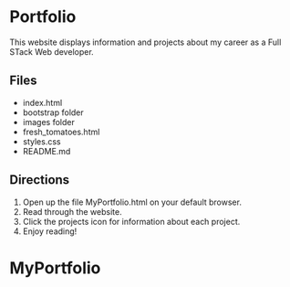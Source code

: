 # Portfolio

This website displays information and projects about my career as a Full STack Web developer.

## Files

* index.html
* bootstrap folder
* images folder
* fresh_tomatoes.html
* styles.css
* README.md


## Directions

1. Open up the file MyPortfolio.html on your default browser.
2. Read through the website.
3. Click the projects icon for information about each project.
4. Enjoy reading!
# MyPortfolio
